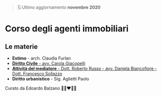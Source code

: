 > 🗓 Ultimo aggiornamento **novembre 2020**

# Corso degli agenti immobiliari

## Le materie

* **Estimo** - arch. Claudia Furlan
* [**Diritto Civile** - avv. Carola Giacopelli][diritto-civile]
* [**Attività del mediatore** - Dott. Roberto Russo - avv. Daniela Biancofiore - Dott. Francesco Sollazzo](attivita-mediatore/index.md)
* **Diritto urbanistico** - Sig. Aglietti Paolo

[diritto-civile]: diritto-civile/index.md

Curato da Edoardo Balzano 🧑🏼❤👧🏽